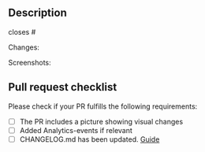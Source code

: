 ## Description

closes #

Changes:

Screenshots:

## Pull request checklist

Please check if your PR fulfills the following requirements:

- [ ] The PR includes a picture showing visual changes
- [ ] Added Analytics-events if relevant
- [ ] CHANGELOG.md has been updated. [Guide](https://tihlde.slab.com/posts/changelog-z8hybjom)
